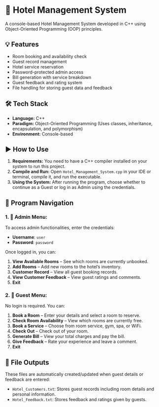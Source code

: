 # 🏨 Hotel Management System

A console-based Hotel Management System developed in C++ using Object-Oriented Programming (OOP) principles. 

## 💡 Features

- Room booking and availability check  
- Guest record management  
- Hotel service reservation
- Password-protected admin access
- Bill generation with service breakdown  
- Guest feedback and rating system  
- File handling for storing guest data and feedback  

## 🛠️ Tech Stack

- **Language:** C++  
- **Paradigm:** Object-Oriented Programming (Uses classes, inheritance, encapsulation, and polymorphism)
- **Environment:** Console-based  

## ▶️ How to Use

1. **Requirements:** You need to have a C++ compiler installed on your system to run this project.
2. **Compile and Run:** Open `Hotel_Management_System.cpp` in your IDE or terminal, compile it, and run the executable.
3. **Using the System:** After running the program, choose whether to continue as a Guest or log in as Admin using the credentials.

## 🧭 Program Navigation

### 1. 🔐 Admin Menu:
To access admin functionalities, enter the credentials:
- **Username**: `user`  
- **Password**: `password`
  
Once logged in, you can:
1. **View Available Rooms** – See which rooms are currently unbooked. 
2. **Add Rooms** – Add new rooms to the hotel’s inventory.
3. **Customer Record** – View all guest booking records.
4. **View Customer Feedback** – View guest ratings and comments.
5. **Exit**

### 2. 👤 Guest Menu:
No login is required. You can:
1. **Book a Room** – Enter your details and select a room to reserve.
2. **Check Room Availability** – View which rooms are currently free.
3. **Book a Service** – Choose from room service, gym, spa, or WiFi.
4. **Check Out** – Check out of your room.
5. **Generate Bill** – View your total charges and pay the bill.
6. **Give Feedback** – Rate your experience and leave a comment.
7. **Exit**

## 📄 File Outputs

These files are automatically created/updated when guest details or feedback are entered:
- `Hotel_Customers.txt`: Stores guest records including room details and personal information.
- `Hotel_Feedback.txt`: Stores feedback and ratings given by guests.
